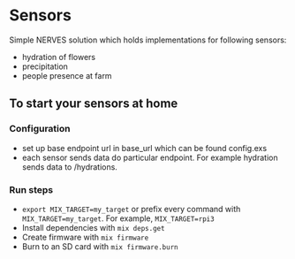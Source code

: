 # Sensors

Simple NERVES solution which holds implementations for following sensors:

* hydration of flowers
* precipitation
* people presence at farm

## To start your sensors at home

### Configuration

* set up base endpoint url in base_url which can be found config.exs
* each sensor sends data do particular endpoint. For example hydration sends data
  to /hydrations.

### Run steps

* `export MIX_TARGET=my_target` or prefix every command with
  `MIX_TARGET=my_target`. For example, `MIX_TARGET=rpi3`
* Install dependencies with `mix deps.get`
* Create firmware with `mix firmware`
* Burn to an SD card with `mix firmware.burn`
